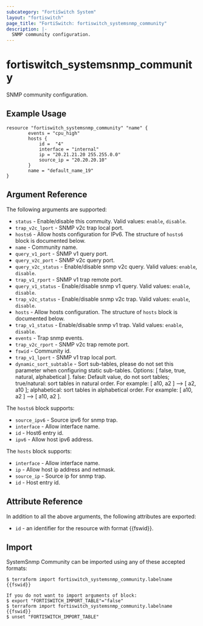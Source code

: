 ```yaml
---
subcategory: "FortiSwitch System"
layout: "fortiswitch"
page_title: "FortiSwitch: fortiswitch_systemsnmp_community"
description: |-
  SNMP community configuration.
---
```


# fortiswitch_systemsnmp_community
SNMP community configuration.

## Example Usage

```hcl
resource "fortiswitch_systemsnmp_community" "name" {
        events = "cpu_high"
        hosts {
            id =  "4"
            interface = "internal"
            ip = "20.21.21.20 255.255.0.0"
            source_ip = "20.20.20.10"
        }
        name = "default_name_19"
}
```

## Argument Reference

The following arguments are supported:

* `status` - Enable/disable this commuity. Valid values: `enable`, `disable`.
* `trap_v2c_lport` - SNMP v2c trap local port.
* `hosts6` - Allow hosts configuration for IPv6. The structure of `hosts6` block is documented below.
* `name` - Community name.
* `query_v1_port` - SNMP v1 query port.
* `query_v2c_port` - SNMP v2c query port.
* `query_v2c_status` - Enable/disable snmp v2c query. Valid values: `enable`, `disable`.
* `trap_v1_rport` - SNMP v1 trap remote port.
* `query_v1_status` - Enable/disable snmp v1 query. Valid values: `enable`, `disable`.
* `trap_v2c_status` - Enable/disable snmp v2c trap. Valid values: `enable`, `disable`.
* `hosts` - Allow hosts configuration. The structure of `hosts` block is documented below.
* `trap_v1_status` - Enable/disable snmp v1 trap. Valid values: `enable`, `disable`.
* `events` - Trap snmp events.
* `trap_v2c_rport` - SNMP v2c trap remote port.
* `fswid` - Community id.
* `trap_v1_lport` - SNMP v1 trap local port.
* `dynamic_sort_subtable` - Sort sub-tables, please do not set this parameter when configuring static sub-tables. Options: [ false, true, natural, alphabetical ]. false: Default value, do not sort tables; true/natural: sort tables in natural order. For example: [ a10, a2 ] --> [ a2, a10 ]; alphabetical: sort tables in alphabetical order. For example: [ a10, a2 ] --> [ a10, a2 ].

The `hosts6` block supports:

* `source_ipv6` - Source ipv6 for snmp trap.
* `interface` - Allow interface name.
* `id` - Host6 entry id.
* `ipv6` - Allow host ipv6 address.

The `hosts` block supports:

* `interface` - Allow interface name.
* `ip` - Allow host ip address and netmask.
* `source_ip` - Source ip for snmp trap.
* `id` - Host entry id.


## Attribute Reference

In addition to all the above arguments, the following attributes are exported:
* `id` - an identifier for the resource with format {{fswid}}.

## Import

SystemSnmp Community can be imported using any of these accepted formats:
```
$ terraform import fortiswitch_systemsnmp_community.labelname {{fswid}}

If you do not want to import arguments of block:
$ export "FORTISWITCH_IMPORT_TABLE"="false"
$ terraform import fortiswitch_systemsnmp_community.labelname {{fswid}}
$ unset "FORTISWITCH_IMPORT_TABLE"
```

